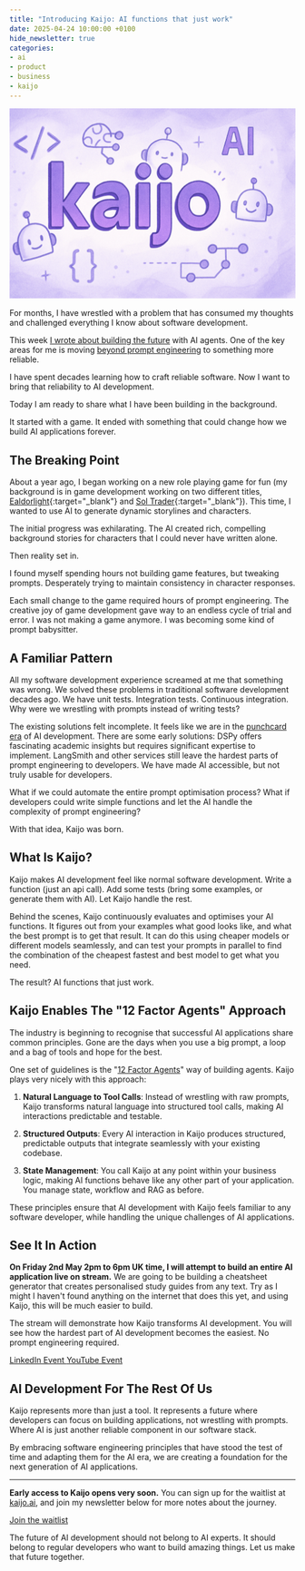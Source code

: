 ```yaml
---
title: "Introducing Kaijo: AI functions that just work"
date: 2025-04-24 10:00:00 +0100
hide_newsletter: true
categories:
- ai
- product
- business
- kaijo
---
```


[![kaijo](/assets/img/kaijo-announcement.jpeg)](https://kaijo.ai)

For months, I have wrestled with a problem that has consumed my thoughts and challenged everything I know about software development.

This week [I wrote about building the future](/building-the-future) with AI agents. One of the key areas for me is moving [beyond prompt engineering](/beyond-prompting) to something more reliable.

I have spent decades learning how to craft reliable software. Now I want to bring that reliability to AI development.

Today I am ready to share what I have been building in the background. 

It started with a game. It ended with something that could change how we build AI applications forever.

<!--more-->

## The Breaking Point

About a year ago, I began working on a new role playing game for fun (my background is in game development working on two different titles, [Ealdorlight](https://chrismdp.itch.io/ealdorlight-combat-demo){:target="_blank"} and [Sol Trader](https://store.steampowered.com/app/396680/Sol_Trader/){:target="_blank"}). This time, I wanted to use AI to generate dynamic storylines and characters.

The initial progress was exhilarating. The AI created rich, compelling background stories for characters that I could never have written alone.

Then reality set in.

I found myself spending hours not building game features, but tweaking prompts. Desperately trying to maintain consistency in character responses.

Each small change to the game required hours of prompt engineering. The creative joy of game development gave way to an endless cycle of trial and error. I was not making a game anymore. I was becoming some kind of prompt babysitter.

## A Familiar Pattern

All my software development experience screamed at me that something was wrong. We solved these problems in traditional software development decades ago. We have unit tests. Integration tests. Continuous integration. Why were we wrestling with prompts instead of writing tests?

The existing solutions felt incomplete. It feels like we are in the [punchcard era](/beyond-prompting) of AI development. There are some early solutions: DSPy offers fascinating academic insights but requires significant expertise to implement. LangSmith and other services still leave the hardest parts of prompt engineering to developers. We have made AI accessible, but not truly usable for developers.

What if we could automate the entire prompt optimisation process? What if developers could write simple functions and let the AI handle the complexity of prompt engineering?

With that idea, Kaijo was born.

## What Is Kaijo?

Kaijo makes AI development feel like normal software development. Write a function (just an api call). Add some tests (bring some examples, or generate them with AI). Let Kaijo handle the rest.

Behind the scenes, Kaijo continuously evaluates and optimises your AI functions. It figures out from your examples what good looks like, and what the best prompt is to get that result. It can do this using cheaper models or different models seamlessly, and can test your prompts in parallel to find the combination of the cheapest fastest and best model to get what you need.

The result? AI functions that just work.

## Kaijo Enables The "12 Factor Agents" Approach

The industry is beginning to recognise that successful AI applications share common principles. Gone are the days when you use a big prompt, a loop and a bag of tools and hope for the best.

One set of guidelines is the "[12 Factor Agents](https://github.com/humanlayer/12-factor-agents)" way of building agents. Kaijo plays very nicely with this approach:

1. **Natural Language to Tool Calls**: Instead of wrestling with raw prompts, Kaijo transforms natural language into structured tool calls, making AI interactions predictable and testable.

2. **Structured Outputs**: Every AI interaction in Kaijo produces structured, predictable outputs that integrate seamlessly with your existing codebase.

3. **State Management**: You call Kaijo at any point within your business logic, making AI functions behave like any other part of your application. You manage state, workflow and RAG as before.

These principles ensure that AI development with Kaijo feels familiar to any software developer, while handling the unique challenges of AI applications.

## See It In Action

__On Friday 2nd May 2pm to 6pm UK time, I will attempt to build an entire AI application live on stream.__ We are going to be building a cheatsheet generator that creates personalised study guides from any text. Try as I might I haven't found anything on the internet that does this yet, and using Kaijo, this will be much easier to build.

The stream will demonstrate how Kaijo transforms AI development. You will see how the hardest part of AI development becomes the easiest. No prompt engineering required.

<div class="flex items-center pb-8 justify-center">
  <a href="https://www.linkedin.com/events/ctovibe-codesappinfourhourswith7321106990808588289/theater/" class="inline-block px-6 py-3  font-bold text-white bg-violet-600 hover:bg-violet-700 transition-colors rounded-lg mr-4">
    LinkedIn Event
  </a>
  <a href="https://www.youtube.com/watch?v=CBn2u-wXWR0" class="inline-block px-6 py-3 font-bold text-white bg-violet-600 hover:bg-violet-700 transition-colors rounded-lg">
    YouTube Event
  </a>
</div>

## AI Development For The Rest Of Us

Kaijo represents more than just a tool. It represents a future where developers can focus on building applications, not wrestling with prompts. Where AI is just another reliable component in our software stack.

By embracing software engineering principles that have stood the test of time and adapting them for the AI era, we are creating a foundation for the next generation of AI applications.

----

__Early access to Kaijo opens very soon.__ You can sign up for the waitlist at [kaijo.ai](https://kaijo.ai), and join my newsletter below for more notes about the journey.

<div class="flex items-center pb-8 justify-center">
  <a href="https://kaijo.ai" class="inline-block px-6 py-3  font-bold text-white bg-violet-600 hover:bg-violet-700 transition-colors rounded-lg">
    Join the waitlist
  </a>
</div>

The future of AI development should not belong to AI experts. It should belong to regular developers who want to build amazing things. Let us make that future together.

<script async data-uid="dadc23073e" src="https://chrismdp.kit.com/dadc23073e/index.js"></script>
